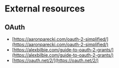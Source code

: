 # External resources

## OAuth

* [https://aaronparecki.com/oauth-2-simplified/](https://aaronparecki.com/oauth-2-simplified/)
* [https://alexbilbie.com/guide-to-oauth-2-grants/](https://alexbilbie.com/guide-to-oauth-2-grants/)
* [https://oauth.net/2/](https://oauth.net/2/)

